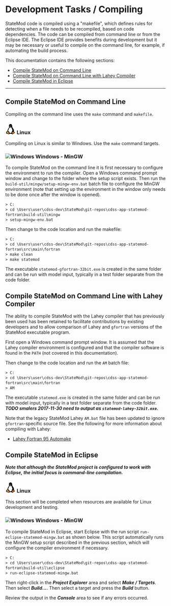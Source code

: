 # Development Tasks / Compiling #

StateMod code is compiled using a "makefile", which defines rules for detecting when a file needs to be recompiled,
based on code dependencies.
The code can be compiled from command line or from the Eclipse IDE.
The Eclipse IDE provides benefits during development but it may be necessary or useful to compile on the command line,
for example, if automating the build process.

This documentation contains the following sections:

* [Compile StateMod on Command Line](#compile-statemod-on-command-line)
* [Compile StateMod on Command Line with Lahey Compiler](#compile-statemod-on-command-line-with-lahey-compiler)
* [Compile StateMod in Eclipse](#compile-statemod-in-eclipse)

----------------------

## Compile StateMod on Command Line ##

Compiling on the command line uses the `make` command and `makefile`.

### ![Linux](../images/linux-32.png) Linux ###

Compiling on Linux is similar to Windows.  Use the `make` command targets.

### ![Windows](../images/windows-32.ico) Windows - MinGW ###

To compile StateMod on the command line it is first necessary to configure the environment to run the compiler.
Open a Windows command prompt window and change to the folder where the setup script exists.
Then run the `build-util/mingw/setup-mingw-env.bat` batch file to configure the MinGW environment (note that setting up the environment in the window only needs
to be done once after the window is opened).

```
> C:
> cd \Users\user\cdss-dev\StateMod\git-repos\cdss-app-statemod-fortran\build-util\mingw
> setup-mingw-env.bat
```

Then change to the code location and run the makefile:

```
> C:
> cd \Users\user\cdss-dev\StateMod\git-repos\cdss-app-statemod-fortran\src\main\fortran
> make clean
> make statemod
```

The executable `statemod-gfortran-32bit.exe` is created in the same folder and can be run with model input,
typically in a test folder separate from the code folder.

## Compile StateMod on Command Line with Lahey Compiler ##

The ability to compile StateMod with the Lahey compiler that has previously been used
has been retained to facilitate contributions by existing developers
and to allow comparison of Lahey and `gfortran` versions of the StateMod executable program.

First open a Windows command prompt window.
It is assumed that the Lahey compiler environment is configured and that the compiler software
is found in the `PATH` (not covered in this documentation).

Then change to the code location and run the `AM` batch file:

```
> C:
> cd \Users\user\cdss-dev\StateMod\git-repos\cdss-app-statemod-fortran\src\main\fortran
> AM
```

The executable `statemod.exe` is created in the same folder and can be run with model input,
typically in a test folder separate from the code folder.
***TODO smalers 2017-11-30 need to output as `statemod-lahey-32bit.exe`.***

Note that the legacy StateMod Lahey `AM.bat` file has been updated to ignore
`gfortran`-specific source file.  See the following for more information about compiling with Lahey:

* [Lahey Fortran 95 Automake](http://www.lahey.com/docs/lfenthelp/F95UGMUAUTOMAKE.htm)

## Compile StateMod in Eclipse ##

***Note that although the StateMod project is configured to work with Eclipse,
the initial focus is command-line compilation.***

### ![Linux](../images/linux-32.png) Linux ###

This section will be completed when resources are available for Linux development and testing.

### ![Windows](../images/windows-32.ico) Windows - MinGW ###

To compile StateMod in Eclipse, start Eclipse with the run script `run-eclipse-statemod-mingw.bat` as shown below.
This script automatically runs the MinGW setup script described in the previous section,
which will configure the compiler environment if necessary.


```
> C:
> cd \Users\user\cdss-dev\StateMod\git-repos\cdss-app-statemod-fortran\build-util\eclipse
> run-eclipse-statemod-mingw.bat
```

Then right-click in the ***Project Explorer*** area and select ***Make / Targets***.  Then select ***Build...***.  Then select a target and press the ***Build*** button.

Review the output in the ***Console*** area to see if any errors occurred.
